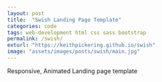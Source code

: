 ```yaml
---
layout: post
title:  "Swish Landing Page Template"
categories: code
tags: web-development html css sass bootstrap
permalink: /swish/
exturl: "https://keithpickering.github.io/swish"
image: "assets/images/posts/swish/main.jpg"
---
```


<p class="post--full__excerpt">
	Responsive, Animated Landing page template
</p>
